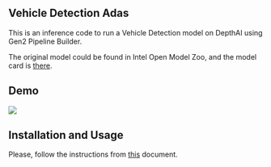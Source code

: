 ## Vehicle Detection Adas

This is an inference code to run a Vehicle Detection model on DepthAI using Gen2 Pipeline Builder.

The original model could be found in Intel Open Model Zoo, and the model card is [there](https://docs.openvinotoolkit.org/2019_R1/_vehicle_detection_adas_0002_description_vehicle_detection_adas_0002.html).

## Demo

![](demo.gif)

## Installation and Usage

Please, follow the instructions from [this](../docs/INSTALLATION_USAGE_GUIDE.md) document.

